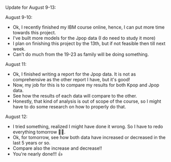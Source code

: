 Update for August 9-13:

August 9-10:
- Ok, I recently finished my IBM course online, hence, I can put more time towards this project.
- I've built more models for the Jpop data (I do need to study it more)
- I plan on finishing this project by the 13th, but if not feasible then till next week. 
- Can't do much from the 19-23 as family will be doing something. 

August 11:
- Ok, I finished writing a report for the Jpop data. It is not as comprehensive as the other report I have, but it's good!
- Now, my job for this is to compare my results for both Kpop and Jpop data.
- See how the results of each data will compare to the other.
- Honestly, that kind of analysis is out of scope of the course, so I might have to do some research on how to properly do that.

August 12:
- I tried something, realized I might have done it wrong. So I have to redo everything tomorrow 🤷‍♂️.
- Ok, for tomorrow, see how both data have increased or decreased in the last 5 years or so. 
- Compare also the increase and decrease!!
- You're nearly done!!! 👍
